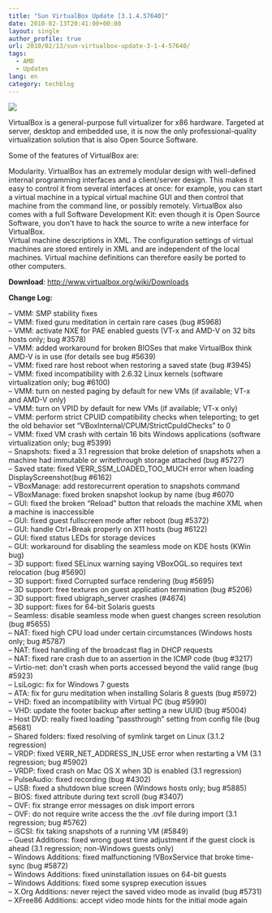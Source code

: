 ```yaml
---
title: "Sun VirtualBox Update [3.1.4.57640]"
date: 2010-02-13T20:41:00+00:00
layout: single
author_profile: true
url: 2010/02/13/sun-virtualbox-update-3-1-4-57640/
tags:
  - AMD
  - Updates
lang: en
category: techblog
---
```

[![](http://2.bp.blogspot.com/_vaUVXcmC3OI/S3cGuZPL9LI/AAAAAAAAA8g/paK4gz7GWxQ/s640/virtualBox.gif)](http://2.bp.blogspot.com/_vaUVXcmC3OI/S3cGuZPL9LI/AAAAAAAAA8g/paK4gz7GWxQ/s1600-h/virtualBox.gif)

VirtualBox is a general-purpose full virtualizer for x86 hardware. Targeted at server, desktop and embedded use, it is now the only professional-quality virtualization solution that is also Open Source Software.

Some of the features of VirtualBox are:

Modularity. VirtualBox has an extremely modular design with well-defined internal programming interfaces and a client/server design. This makes it easy to control it from several interfaces at once: for example, you can start a virtual machine in a typical virtual machine GUI and then control that machine from the command line, or possibly remotely. VirtualBox also comes with a full Software Development Kit: even though it is Open Source Software, you don't have to hack the source to write a new interface for VirtualBox.  
Virtual machine descriptions in XML. The configuration settings of virtual machines are stored entirely in XML and are independent of the local machines. Virtual machine definitions can therefore easily be ported to other computers.

**Download**: <http://www.virtualbox.org/wiki/Downloads>

<a name="more"></a>**Change Log:**

&#8211; VMM: SMP stability fixes  
&#8211; VMM: fixed guru meditation in certain rare cases (bug #5968)  
&#8211; VMM: activate NXE for PAE enabled guests (VT-x and AMD-V on 32 bits hosts only; bug #3578)  
&#8211; VMM: added workaround for broken BIOSes that make VirtualBox think AMD-V is in use (for details see bug #5639)  
&#8211; VMM: fixed rare host reboot when restoring a saved state (bug #3945)  
&#8211; VMM: fixed incompatibility with 2.6.32 Linux kernels (software virtualization only; bug #6100)  
&#8211; VMM: turn on nested paging by default for new VMs (if available; VT-x and AMD-V only)  
&#8211; VMM: turn on VPID by default for new VMs (if available; VT-x only)  
&#8211; VMM: perform strict CPUID compatibility checks when teleporting; to get the old behavior set &#8220;VBoxInternal/CPUM/StrictCpuIdChecks&#8221; to 0  
&#8211; VMM: fixed VM crash with certain 16 bits Windows applications (software virtualization only; bug #5399)  
&#8211; Snapshots: fixed a 3.1 regression that broke deletion of snapshots when a machine had immutable or writethrough storage attached (bug #5727)  
&#8211; Saved state: fixed VERR\_SSM\_LOADED\_TOO\_MUCH error when loading DisplayScreenshot(bug #6162)  
&#8211; VBoxManage: add restorecurrent operation to snapshots command  
&#8211; VBoxManage: fixed broken snapshot lookup by name (bug #6070  
&#8211; GUI: fixed the broken &#8220;Reload&#8221; button that reloads the machine XML when a machine is inaccessible  
&#8211; GUI: fixed guest fullscreen mode after reboot (bug #5372)  
&#8211; GUI: handle Ctrl+Break properly on X11 hosts (bug #6122)  
&#8211; GUI: fixed status LEDs for storage devices  
&#8211; GUI: workaround for disabling the seamless mode on KDE hosts (KWin bug)  
&#8211; 3D support: fixed SELinux warning saying VBoxOGL.so requires text relocation (bug #5690)  
&#8211; 3D support: fixed Corrupted surface rendering (bug #5695)  
&#8211; 3D support: free textures on guest application termination (bug #5206)  
&#8211; 3D support: fixed ubigraph_server crashes (#4674)  
&#8211; 3D support: fixes for 64-bit Solaris guests  
&#8211; Seamless: disable seamless mode when guest changes screen resolution (bug #5655)  
&#8211; NAT: fixed high CPU load under certain circumstances (Windows hosts only; bug #5787)  
&#8211; NAT: fixed handling of the broadcast flag in DHCP requests  
&#8211; NAT: fixed rare crash due to an assertion in the ICMP code (bug #3217)  
&#8211; Virtio-net: don't crash when ports accessed beyond the valid range (bug #5923)  
&#8211; LsiLogic: fix for Windows 7 guests  
&#8211; ATA: fix for guru meditation when installing Solaris 8 guests (bug #5972)  
&#8211; VHD: fixed an incompatibility with Virtual PC (bug #5990)  
&#8211; VHD: update the footer backup after setting a new UUID (bug #5004)  
&#8211; Host DVD: really fixed loading &#8220;passthrough&#8221; setting from config file (bug #5681)  
&#8211; Shared folders: fixed resolving of symlink target on Linux (3.1.2 regression)  
&#8211; VRDP: fixed VERR\_NET\_ADDRESS\_IN\_USE error when restarting a VM (3.1 regression; bug #5902)  
&#8211; VRDP: fixed crash on Mac OS X when 3D is enabled (3.1 regression)  
&#8211; PulseAudio: fixed recording (bug #4302)  
&#8211; USB: fixed a shutdown blue screen (Windows hosts only; bug #5885)  
&#8211; BIOS: fixed attribute during text scroll (bug #3407)  
&#8211; OVF: fix strange error messages on disk import errors  
&#8211; OVF: do not require write access the the .ovf file during import (3.1 regression; bug #5762)  
&#8211; iSCSI: fix taking snapshots of a running VM (#5849)  
&#8211; Guest Additions: fixed wrong guest time adjustment if the guest clock is ahead (3.1 regression; non-Windows guests only)  
&#8211; Windows Additions: fixed malfunctioning !VBoxService that broke time-sync (bug #5872)  
&#8211; Windows Additions: fixed uninstallation issues on 64-bit guests  
&#8211; Windows Additions: fixed some sysprep execution issues  
&#8211; X.Org Additions: never reject the saved video mode as invalid (bug #5731)  
&#8211; XFree86 Additions: accept video mode hints for the initial mode again